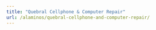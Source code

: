```yaml
---
title: "Quebral Cellphone & Computer Repair"
url: /alaminos/quebral-cellphone-and-computer-repair/
---
```

